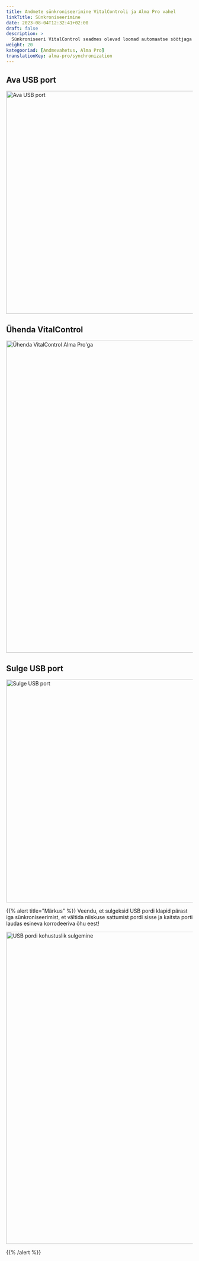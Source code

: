 ```yaml
---
title: Andmete sünkroniseerimine VitalControli ja Alma Pro vahel
linkTitle: Sünkroniseerimine
date: 2023-08-04T12:32:41+02:00
draft: false
description: >
  Sünkroniseeri VitalControl seadmes olevad loomad automaatse söötjaga registreeritud loomadega ja kanna VitalControl seadmega mõõdetud väärtused söötjale hindamise eesmärgil ja paremaks visualiseerimiseks üle.
weight: 20
kategooriad: [Andmevahetus, Alma Pro]
translationKey: alma-pro/synchronization
---
```

## Ava USB port

<img src="/images/synchronisation/open-usb-slot.svg" width="600" align="bottom" alt="Ava USB port" title="Ava USB port" />

## Ühenda VitalControl

<img src="/images/synchronisation/connect-vitalcontrol-alma_pro.svg" width="840" align="bottom" alt="Ühenda VitalControl Alma Pro'ga" title="Ühendus VitalControl Alma Pro" />

## Sulge USB port

<img src="/images/synchronisation/close-usb-slot.svg" width="600" align="bottom" alt="Sulge USB port" title="Sulge USB port" />

{{% alert title="Märkus" %}}
Veendu, et sulgeksid USB pordi klapid pärast iga sünkroniseerimist, et vältida niiskuse sattumist pordi sisse ja kaitsta porti laudas esineva korrodeeriva õhu eest!

<img src="/images/synchronisation/info-close-usb-mandatory.svg" width="840" align="bottom" alt="USB pordi kohustuslik sulgemine" title="USB pordi sulgemine" />

{{% /alert %}}
